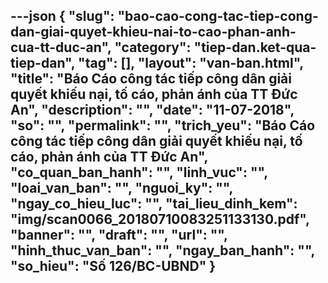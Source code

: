 ---json
{
    "slug": "bao-cao-cong-tac-tiep-cong-dan-giai-quyet-khieu-nai-to-cao-phan-anh-cua-tt-duc-an",
    "category": "tiep-dan.ket-qua-tiep-dan",
    "tag": [],
    "layout": "van-ban.html",
    "title": "Báo Cáo công tác tiếp công dân giải quyết khiếu nại, tố cáo, phản ánh của TT Đức An",
    "description": "",
    "date": "11-07-2018",
    "so": "",
    "permalink": "",
    "trich_yeu": "Báo Cáo công tác tiếp công dân giải quyết khiếu nại, tố cáo, phản ánh của TT Đức An",
    "co_quan_ban_hanh": "",
    "linh_vuc": "",
    "loai_van_ban": "",
    "nguoi_ky": "",
    "ngay_co_hieu_luc": "",
    "tai_lieu_dinh_kem": "img/scan0066_20180710083251133130.pdf",
    "banner": "",
    "draft": "",
    "url": "",
    "hinh_thuc_van_ban": "",
    "ngay_ban_hanh": "",
    "so_hieu": "Số 126/BC-UBND"
}
---
